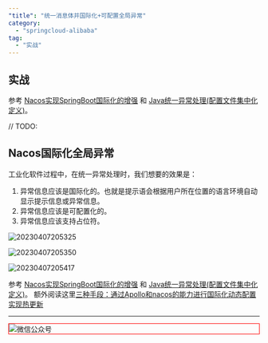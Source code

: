 ```yaml
---
"title": "统一消息体并国际化+可配置全局异常"
category:
  - "springcloud-alibaba"
tag:
  - "实战"
---
```




## 实战

参考 [Nacos实现SpringBoot国际化的增强](https://blog.csdn.net/qq_15898739/article/details/104680114) 和 [Java统一异常处理(配置文件集中化定义)](https://mp.weixin.qq.com/s/XE4R2wOj08qNivo8Ms5ZRQ)。





// TODO: 
## Nacos国际化全局异常


工业化软件过程中，在统一异常处理时，我们想要的效果是：

1. 异常信息应该是国际化的。也就是提示语会根据用户所在位置的语言环境自动显示提示信息或异常信息。
2. 异常信息应该是可配置化的。
3. 异常信息应该支持占位符。




![20230407205325](https://tianqingxiaozhu.oss-cn-shenzhen.aliyuncs.com/blog20230407205325.png)

![20230407205350](https://tianqingxiaozhu.oss-cn-shenzhen.aliyuncs.com/blog20230407205350.png)

![20230407205417](https://tianqingxiaozhu.oss-cn-shenzhen.aliyuncs.com/blog20230407205417.png)



参考 [Nacos实现SpringBoot国际化的增强](https://blog.csdn.net/qq_15898739/article/details/104680114) 和 [Java统一异常处理(配置文件集中化定义)](https://mp.weixin.qq.com/s/XE4R2wOj08qNivo8Ms5ZRQ)。 额外阅读这里[三种手段：通过Apollo和nacos的能力进行国际化动态配置实现热更新](https://developer.aliyun.com/article/1180037?accounttraceid=2c2ceb1b01c74df4a8cdb8cfce05150eheyi#slide-4)



---

<img style="border:1px red solid; display:block; margin:0 auto;" src="https://tianqingxiaozhu.oss-cn-shenzhen.aliyuncs.com/img/qrcode.jpg" alt="微信公众号" />



